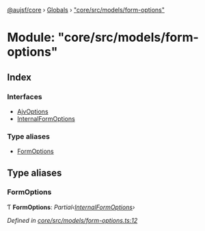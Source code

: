 [@aujsf/core](../README.md) › [Globals](../globals.md) › ["core/src/models/form-options"](_core_src_models_form_options_.md)

# Module: "core/src/models/form-options"

## Index

### Interfaces

* [AjvOptions](../interfaces/_core_src_models_form_options_.ajvoptions.md)
* [InternalFormOptions](../interfaces/_core_src_models_form_options_.internalformoptions.md)

### Type aliases

* [FormOptions](_core_src_models_form_options_.md#formoptions)

## Type aliases

###  FormOptions

Ƭ **FormOptions**: *Partial‹[InternalFormOptions](../interfaces/_core_src_models_form_options_.internalformoptions.md)›*

*Defined in [core/src/models/form-options.ts:12](https://github.com/jbockle/au-jsonschema-form/blob/edb7bd4/packages/core/src/models/form-options.ts#L12)*

